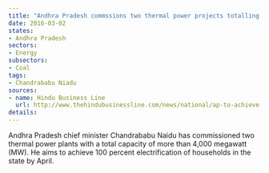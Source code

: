 ```yaml
---
title: "Andhra Pradesh commssions two thermal power projects totalling 4000 MW"
date: 2016-03-02
states:
- Andhra Pradesh
sectors:
- Energy
subsectors:
- Coal
tags:
- Chandrababu Niadu
sources:
- name: Hindu Business Line
  url: http://www.thehindubusinessline.com/news/national/ap-to-achieve-full-electrification-by-april-this-year-says-naidu/article8289782.ece
details:
---
```


Andhra Pradesh chief minister Chandrababu Naidu has commissioned two thermal power plants with a total capacity of more than 4,000 megawatt (MW). He aims to achieve 100 percent electrification of households in the state by April.
